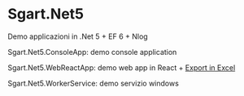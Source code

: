 # Sgart.Net5
Demo applicazioni in .Net 5 + EF 6 + Nlog

Sgart.Net5.ConsoleApp: demo console application

Sgart.Net5.WebReactApp: demo web app in React + [Export in Excel](https://www.sgart.it/IT/informatica/creare-un-file-excel-con-c-e-openxml/post)

Sgart.Net5.WorkerService: demo servizio windows

